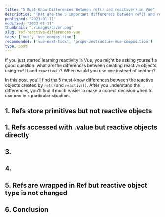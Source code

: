 ```yaml
---
title: "5 Must-Know Differences Between ref() and reactive() in Vue"
description: "That are the 5 important differences between ref() and reactive() in Vue."  
published: "2023-01-11"
modified: "2023-01-11"
thumbnail: "./images/cover.png"
slug: ref-reactive-differences-vue
tags: ['vue', 'vue composition']
recommended: ['vue-next-tick', 'props-destructure-vue-composition']
type: post
---
```


If you just started learning reactivity in Vue, you might be asking yourself a good question: what are the differences between creating
reactive objects using `ref()` and `reactive()`?  When would you use one instead of another?  

In this post, you'll find the 5 must-know differences between the reactive objects created by `ref()` and `reactive()`. After you understand the differences, you'll find it much easier to make a correct decision when to use one in a particular situation.  

## 1. Refs store primitives but not reactive objects

## 1. Refs accessed with .value but reactive objects directly

## 3. 

## 4.  

## 5. Refs are wrapped in Ref<T> but reactive object type is not changed

## 6. Conclusion